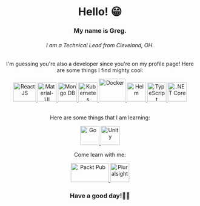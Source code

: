 <div id="header" align="center"> 
  <h1>Hello! 😁</h1>
  <h3>My name is Greg.</h3>
  <h6>I am a Technical Lead from Cleveland, OH.</h6>
</div>
<div id="body" align="center"> 
  <p>I'm guessing you're also a developer since you're on my profile page! Here are some things I find mighty cool:</p>
</div>
<div id="images" align="center"> 
  <a href="https://reactjs.org/" target="_blank"> <img src="https://upload.wikimedia.org/wikipedia/commons/thumb/a/a7/React-icon.svg/2300px-React-icon.svg.png" alt="React JS" width="60" height="50"/> </a> 
  <a href="https://mui.com/" target="_blank"> <img src="https://mui.com/static/logo.png" alt="Material-UI" width="50" height="50"/> </a> 
  <a href="https://www.mongodb.com/" target="_blank"> <img src="https://assets-global.website-files.com/6130fa1501794e37c21867cf/6191a3901b4f74718ba3916a_613294646e81b85ff5c7a1ef_MongoDB.svg" alt="Mongo DB" width="50" height="50"/> </a> 
    <a href="https://kubernetes.io/" target="_blank"> <img src="https://upload.wikimedia.org/wikipedia/commons/thumb/3/39/Kubernetes_logo_without_workmark.svg/1200px-Kubernetes_logo_without_workmark.svg.png" alt="Kubernetes" width="50" height="50"/> </a> 
  <a href="https://www.docker.com/" target="_blank"> <img src="https://www.docker.com/wp-content/uploads/2022/03/vertical-logo-monochromatic.png" alt="Docker" width="70" height="60"/> </a> 
  <a href="https://helm.sh/" target="_blank"> <img src="https://helm.sh/img/helm.svg" alt="Helm" width="50" height="50"/> </a> 
  <a href="https://www.typescriptlang.org/" target="_blank"> <img src="https://seeklogo.com/images/T/typescript-logo-B29A3F462D-seeklogo.com.png" alt="TypeScript" width="50" height="50"/> </a> 
  <a href="https://docs.microsoft.com/en-us/dotnet/core/introduction" target="_blank"> <img src="https://upload.wikimedia.org/wikipedia/commons/thumb/e/ee/.NET_Core_Logo.svg/2048px-.NET_Core_Logo.svg.png" alt=".NET Core" width="50" height="50"/> </a>
</div>
</br>
<div id="learn" align="center"> 
  <p>Here are some things that I am learning:</p>
</div>
<div id="learn-logos" align="center"> 
  <a href="https://go.dev/" target="_blank"> <img src="https://go.dev/blog/go-brand/Go-Logo/PNG/Go-Logo_Blue.png" alt="Go" width="50" height="50"/> </a> 
  <a href="https://unity.com/" target="_blank"> <img src="https://cdn.freebiesupply.com/logos/large/2x/unity-69-logo-png-transparent.png" alt="Unity" width="50" height="50"/> </a> 
</div>
<div id="learn-references" align="center"> 
  <p>Come learn with me:</>
</div>
<div id="learn-references-logos" align="center"> 
  <a href="https://www.packtpub.com/" target="_blank"> <img src="https://www.packtpub.com/media/logo/stores/1/logo.png" alt="Packt Pub" width="100" height="50"/> </a> 
      <a href="https://www.pluralsight.com/" target="_blank"> <img src="https://user-images.githubusercontent.com/4683221/34775011-89bb46c2-f609-11e7-8bd1-d7a70d2277fd.jpg" alt="Pluralsight" width="50" height="50"/> </a>
</div>
<div id="learn" align="center"> 
  <h3>Have a good day!✌🏻</h3>
</div>
